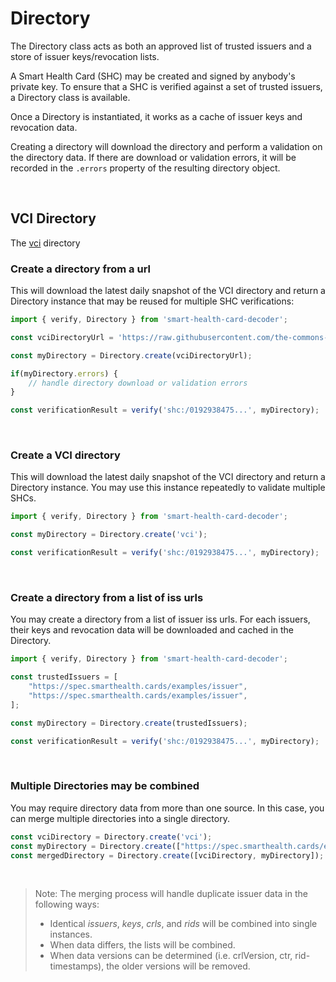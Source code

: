 # Directory

The Directory class acts as both an approved list of trusted issuers and a store of issuer keys/revocation lists.

A Smart Health Card (SHC) may be created and signed by anybody's private key. To ensure that a SHC is verified against a set of trusted issuers, a Directory class is available.

Once a Directory is instantiated, it works as a cache of issuer keys and revocation data.

Creating a directory will download the directory and perform a validation on the directory data. If there are download or validation errors, it will be recorded in the `.errors` property of the resulting directory object.

<br>

## VCI Directory
The [vci](https://github.com/the-commons-project/vci-directory#vci-directory) directory
<br>


### Create a directory from a url

This will download the latest daily snapshot of the VCI directory and return a Directory instance that may be reused for multiple SHC verifications:
```js
import { verify, Directory } from 'smart-health-card-decoder';

const vciDirectoryUrl = 'https://raw.githubusercontent.com/the-commons-project/vci-directory/main/logs/vci_snapshot.json';

const myDirectory = Directory.create(vciDirectoryUrl);

if(myDirectory.errors) {
    // handle directory download or validation errors
}

const verificationResult = verify('shc:/0192938475...', myDirectory);

```
<br>


### Create a VCI directory  

This will download the latest daily snapshot of the VCI directory and return a Directory instance. You may use this instance repeatedly to validate multiple SHCs.
```js
import { verify, Directory } from 'smart-health-card-decoder';

const myDirectory = Directory.create('vci');

const verificationResult = verify('shc:/0192938475...', myDirectory);

```
<br>


### Create a directory from a list of iss urls  
You may create a directory from a list of issuer iss urls. For each issuers, their keys and revocation data will be downloaded and cached in the Directory.
```js
import { verify, Directory } from 'smart-health-card-decoder';

const trustedIssuers = [
    "https://spec.smarthealth.cards/examples/issuer",
    "https://spec.smarthealth.cards/examples/issuer",
];

const myDirectory = Directory.create(trustedIssuers);

const verificationResult = verify('shc:/0192938475...', myDirectory);

```
<br>


### Multiple Directories may be combined  
You may require directory data from more than one source. In this case, you can merge multiple directories into a single directory.
```js
const vciDirectory = Directory.create('vci');
const myDirectory = Directory.create(["https://spec.smarthealth.cards/examples/issuer"]);
const mergedDirectory = Directory.create([vciDirectory, myDirectory]);

```
<br>

>Note: The merging process will handle duplicate issuer data in the following ways:  
>- Identical _issuers_, _keys_, _crls_, and _rids_ will be combined into single instances.
>- When data differs, the lists will be combined.
>- When data versions can be determined (i.e. crlVersion, ctr, rid-timestamps), the older versions will be removed.

